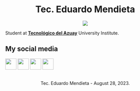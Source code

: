 <p align="center">
  <h1 align="center">Tec. Eduardo Mendieta</h1>
</p>

<p align="center">
  <img src="https://readme-typing-svg.demolab.com?font=BlinkMacSystemFont&weight=200&size=20&duration=4000&pause=1500&color=1B77F0&center=true&vCenter=true&width=244&height=24&lines=ᴛᴇᴄ.+ᴍᴇɴᴅᴜx+࿐">
</p>

Student at <b><a href="https://www.tecazuay.edu.ec/main/index.php">Tecnológico del Azuay</a></b> University Institute.

##  My social media

[<img height="35px" src="https://github-production-user-asset-6210df.s3.amazonaws.com/143306080/263509537-b3d0f5ae-1436-4806-babb-5f44b3667e91.png"/>](https://www.facebook.com/profile.php?id=100093377357237)
[<img height="35px" src="https://github-production-user-asset-6210df.s3.amazonaws.com/143306080/263509538-88d8ec66-4c44-4b60-9167-64ca97862f62.png"/>](www.instagram.com/tecmendux)
[<img height="35px" src="https://github-production-user-asset-6210df.s3.amazonaws.com/143306080/263509543-cbc3e5e6-484f-4217-842a-1d70ba281cc7.png"/>](https://www.threads.net/@tecmendux)
[<img height="35px" src="https://github-production-user-asset-6210df.s3.amazonaws.com/143306080/263509547-fce99c82-fe70-4ec5-81d3-9e823c6cff78.png"/>](www.tiktok.com/@tecmendux)

<br/>
<div align="center">
  Tec. Eduardo Mendieta - August 28, 2023.
</div>
